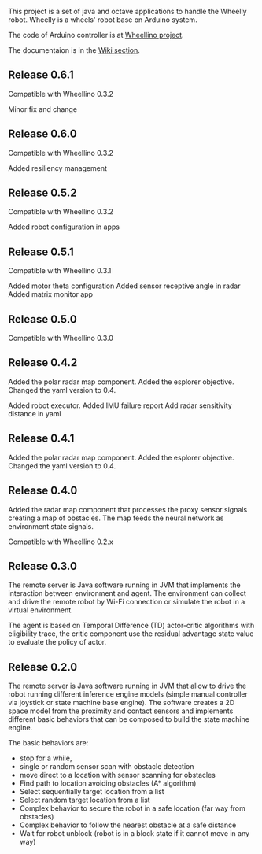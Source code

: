 This project is a set of java and octave applications to handle the Wheelly robot.
Wheelly is a wheels' robot base on Arduino system.

The code of Arduino controller is at [Wheellino project](https://github.com/m-marini/wheellino).

The documentaion is in the [Wiki section](https://github.com/m-marini/wheellyj/wiki).

## Release 0.6.1

Compatible with Wheellino 0.3.2

Minor fix and change

## Release 0.6.0

Compatible with Wheellino 0.3.2

Added resiliency management

## Release 0.5.2

Compatible with Wheellino 0.3.2

Added robot configuration in apps

## Release 0.5.1

Compatible with Wheellino 0.3.1

Added motor theta configuration
Added sensor receptive angle in radar
Added matrix monitor app

## Release 0.5.0

Compatible with Wheellino 0.3.0

## Release 0.4.2

Added the polar radar map component.
Added the esplorer objective.
Changed the yaml version to 0.4.

Added robot executor.
Added IMU failure report
Add radar sensitivity distance in yaml

## Release 0.4.1

Added the polar radar map component.
Added the esplorer objective.
Changed the yaml version to 0.4.

## Release 0.4.0

Added the radar map component that processes the proxy sensor signals creating a map of obstacles.
The map feeds the neural network as environment state signals.

Compatible with Wheellino 0.2.x 

## Release 0.3.0

The remote server is Java software running in JVM that implements the interaction between environment and agent.
The environment can collect and drive the remote robot by Wi-Fi connection or simulate the robot in a virtual
environment.

The agent is based on Temporal Difference (TD) actor-critic algorithms with eligibility trace, the critic component use
the residual advantage state value to evaluate the policy of actor.

## Release 0.2.0

The remote server is Java software running in JVM that allow to drive the robot running different inference engine
models (simple manual controller via joystick or state machine base engine).
The software creates a 2D space model from the proximity and contact sensors and implements different basic behaviors
that can be composed to build the state machine engine.

The basic behaviors are:

- stop for a while,
- single or random sensor scan with obstacle detection
- move direct to a location with sensor scanning for obstacles
- Find path to location avoiding obstacles (A* algorithm)
- Select sequentially target location from a list
- Select random target location from a list
- Complex behavior to secure the robot in a safe location (far way from obstacles)
- Complex behavior to follow the nearest obstacle at a safe distance
- Wait for robot unblock (robot is in a block state if it cannot move in any way)
